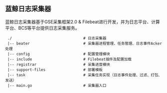 ## 蓝鲸日志采集器

蓝鲸日志采集器基于GSE采集框架2.0 & Filebeat进行开发，并为日志平台、计算平台、BCS等平台提供日志采集服务。 

```
 ./                                # 日志采集器
 |-- beater                        # 采集器进程管理、任务管理、日志事件Acker处理       
 |-- config                        # 配置管理模块      
 |-- include                       # Filebeat插件及配置加载       
 |-- registrar                     # 采集进度模块      
 |-- support-files                 # 部署模板
 |-- task                          # 采集任务实现（日志事件处理、过滤、打包、发送） 
 |-- main.go                       # 采集器入口
```